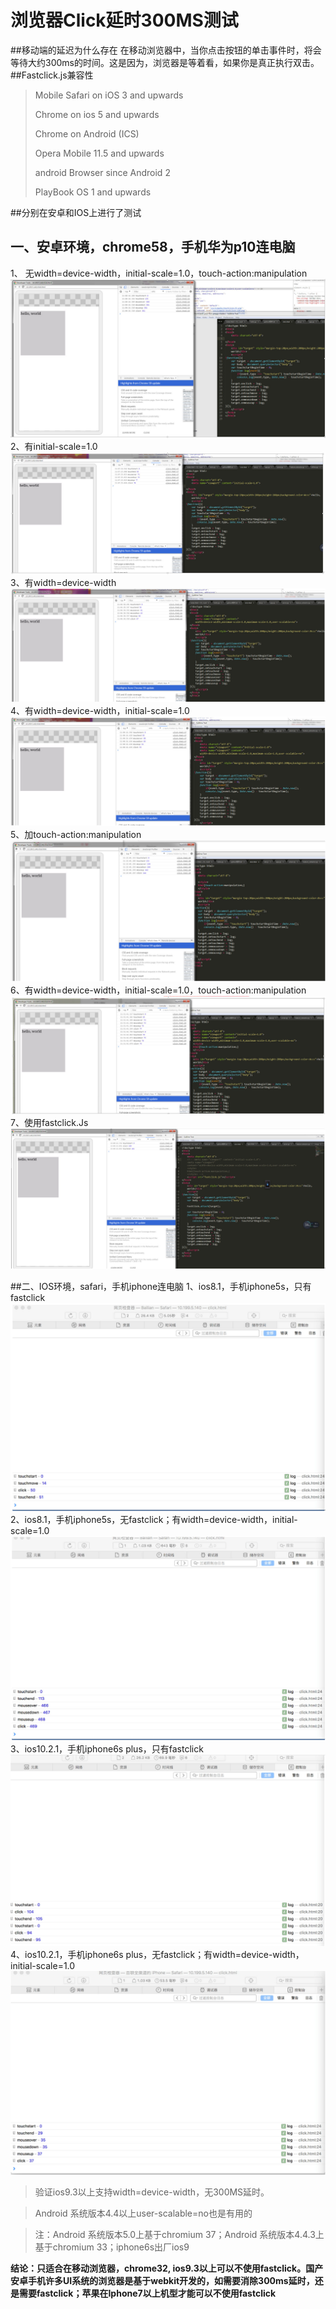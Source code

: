 # 浏览器Click延时300MS测试
##移动端的延迟为什么存在
在移动浏览器中，当你点击按钮的单击事件时，将会等待大约300ms的时间。这是因为，浏览器是等着看，如果你是真正执行双击。
##Fastclick.js兼容性
> Mobile Safari on iOS 3 and upwards 
> 
> Chrome on ios 5 and upwards 
> 
> Chrome on Android (ICS) 
> 
> Opera Mobile 11.5 and upwards 
> 
> android Browser since Android 2 
> 
> PlayBook OS 1 and upwards



##分别在安卓和IOS上进行了测试
## 一、安卓环境，chrome58，手机华为p10连电脑

1、 无width=device-width，initial-scale=1.0，touch-action:manipulation
![](assets/click-0-1.jpg)
2、有initial-scale=1.0
![](assets/click-0-2.jpg)
3、有width=device-width
![](assets/click-0-3.jpg)
4、有width=device-width，initial-scale=1.0
![](assets/click-0-4.jpg)
5、加touch-action:manipulation
![](assets/click-0-5.jpg)
6、有width=device-width，initial-scale=1.0，touch-action:manipulation
![](assets/click-0-6.jpg)
7、使用fastclick.Js
![](assets/click-1-1.jpg)

##二、IOS环境，safari，手机iphone连电脑
1、ios8.1，手机iphone5s，只有fastclick
![](assets/click-2-1.jpg)
2、ios8.1，手机iphone5s，无fastclick；有width=device-width，initial-scale=1.0
![](assets/click-2-2.jpg)
3、ios10.2.1，手机iphone6s plus，只有fastclick
![](assets/click-2-3.jpg)
4、ios10.2.1，手机iphone6s plus，无fastclick；有width=device-width，initial-scale=1.0
![](assets/click-2-4.jpg)

> 验证ios9.3以上支持width=device-width，无300MS延时。

> Android 系统版本4.4以上user-scalable=no也是有用的

> 注：Android 系统版本5.0上基于chromium 37；Android 系统版本4.4.3上基于chromium 33；iphone6s出厂ios9

**结论：只适合在移动浏览器，chrome32, ios9.3以上可以不使用fastclick。国产安卓手机许多UI系统的浏览器是基于webkit开发的，如需要消除300ms延时，还是需要fastclick；苹果在Iphone7以上机型才能可以不使用fastclick**
